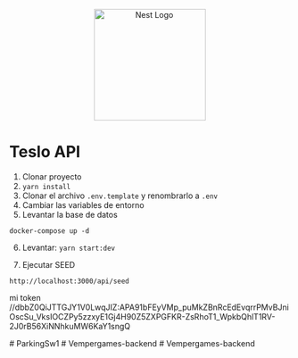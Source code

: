 <p align="center">
  <a href="http://nestjs.com/" target="blank"><img src="https://nestjs.com/img/logo-small.svg" width="200" alt="Nest Logo" /></a>
</p>


# Teslo API

1. Clonar proyecto
2. ```yarn install```
3. Clonar el archivo ```.env.template``` y renombrarlo a ```.env```
4. Cambiar las variables de entorno
5. Levantar la base de datos
```
docker-compose up -d
```

6. Levantar: ```yarn start:dev```

7. Ejecutar SEED 
```
http://localhost:3000/api/seed
```

mi token
//dbbZ0QiJTTGJY1V0LwqJIZ:APA91bFEyVMp_puMkZBnRcEdEvqrrPMvBJniOscSu_VksIOCZPy5zzxyE1Gj4H90Z5ZXPGFKR-ZsRhoT1_WpkbQhlT1RV-2J0rB56XiNNhkuMW6KaY1sngQ



#   P a r k i n g S w 1 
 
 #   V e m p e r g a m e s - b a c k e n d  
 #   V e m p e r g a m e s - b a c k e n d  
 